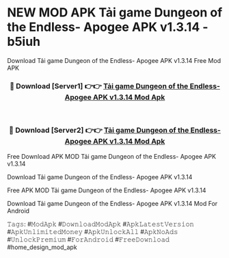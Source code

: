 # NEW MOD APK Tải game Dungeon of the Endless- Apogee APK v1.3.14 - b5iuh
Download Tải game Dungeon of the Endless- Apogee APK v1.3.14 Free Mod APK

<div align="center">
<h3>🔴 Download [Server1] 👉👉 <a href="https://apk-comot.site?title=Tải_game_Dungeon_of_the_Endless-_Apogee_APK_v1.3.14">Tải game Dungeon of the Endless- Apogee APK v1.3.14 Mod Apk</a></h3><br>

<h3>🔴 Download [Server2] 👉👉 <a href="https://apk-comot.site?title=Tải_game_Dungeon_of_the_Endless-_Apogee_APK_v1.3.14">Tải game Dungeon of the Endless- Apogee APK v1.3.14 Mod Apk</a></h3>
</div>


Free Download APK MOD Tải game Dungeon of the Endless- Apogee APK v1.3.14

Download Tải game Dungeon of the Endless- Apogee APK v1.3.14 

Free APK MOD Tải game Dungeon of the Endless- Apogee APK v1.3.14 

Download Tải game Dungeon of the Endless- Apogee APK v1.3.14 Mod For Android

𝚃𝚊𝚐𝚜: #𝙼𝚘𝚍𝙰𝚙𝚔 #𝙳𝚘𝚠𝚗𝚕𝚘𝚊𝚍𝙼𝚘𝚍𝙰𝚙𝚔 #𝙰𝚙𝚔𝙻𝚊𝚝𝚎𝚜𝚝𝚅𝚎𝚛𝚜𝚒𝚘𝚗 #𝙰𝚙𝚔𝚄𝚗𝚕𝚒𝚖𝚒𝚝𝚎𝚍𝙼𝚘𝚗𝚎𝚢 #𝙰𝚙𝚔𝚄𝚗𝚕𝚘𝚌𝚔𝙰𝚕𝚕 #𝙰𝚙𝚔𝙽𝚘𝙰𝚍𝚜 #𝚄𝚗𝚕𝚘𝚌𝚔𝙿𝚛𝚎𝚖𝚒𝚞𝚖 #𝙵𝚘𝚛𝙰𝚗𝚍𝚛𝚘𝚒𝚍 #𝙵𝚛𝚎𝚎𝙳𝚘𝚠𝚗𝚕𝚘𝚊𝚍 #home_design_mod_apk